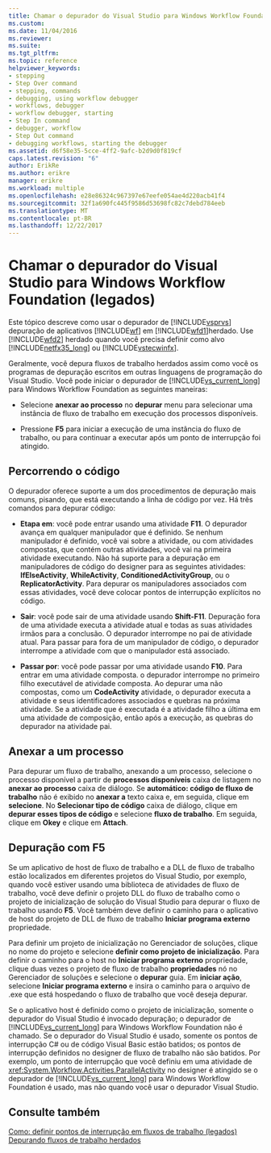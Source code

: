 ```yaml
---
title: Chamar o depurador do Visual Studio para Windows Workflow Foundation (legados) | Microsoft Docs
ms.custom: 
ms.date: 11/04/2016
ms.reviewer: 
ms.suite: 
ms.tgt_pltfrm: 
ms.topic: reference
helpviewer_keywords:
- stepping
- Step Over command
- stepping, commands
- debugging, using workflow debugger
- workflows, debugger
- workflow debugger, starting
- Step In command
- debugger, workflow
- Step Out command
- debugging workflows, starting the debugger
ms.assetid: d6f58e35-5cce-4ff2-9afc-b2d9d0f819cf
caps.latest.revision: "6"
author: ErikRe
ms.author: erikre
manager: erikre
ms.workload: multiple
ms.openlocfilehash: e28e86324c967397e67eefe054ae4d220acb41f4
ms.sourcegitcommit: 32f1a690fc445f9586d53698fc82c7debd784eeb
ms.translationtype: MT
ms.contentlocale: pt-BR
ms.lasthandoff: 12/22/2017
---
```

# <a name="invoking-the-visual-studio-debugger-for-windows-workflow-foundation-legacy"></a>Chamar o depurador do Visual Studio para Windows Workflow Foundation (legados)
Este tópico descreve como usar o depurador de [!INCLUDE[vsprvs](../code-quality/includes/vsprvs_md.md)] depuração de aplicativos [!INCLUDE[wf](../workflow-designer/includes/wf_md.md)] em [!INCLUDE[wfd1](../workflow-designer/includes/wfd1_md.md)]herdado. Use [!INCLUDE[wfd2](../workflow-designer/includes/wfd2_md.md)] herdado quando você precisa definir como alvo [!INCLUDE[netfx35_long](../workflow-designer/includes/netfx35_long_md.md)] ou [!INCLUDE[vstecwinfx](../workflow-designer/includes/vstecwinfx_md.md)].  
  
 Geralmente, você depura fluxos de trabalho herdados assim como você os programas de depuração escritos em outras linguagens de programação do Visual Studio. Você pode iniciar o depurador de [!INCLUDE[vs_current_long](../misc/includes/vs_current_long_md.md)] para Windows Workflow Foundation as seguintes maneiras:  
  
-   Selecione **anexar ao processo** no **depurar** menu para selecionar uma instância de fluxo de trabalho em execução dos processos disponíveis.  
  
-   Pressione **F5** para iniciar a execução de uma instância do fluxo de trabalho, ou para continuar a executar após um ponto de interrupção foi atingido.  
  
## <a name="stepping-through-code"></a>Percorrendo o código  
 O depurador oferece suporte a um dos procedimentos de depuração mais comuns, pisando, que está executando a linha de código por vez. Há três comandos para depurar código:  
  
-   **Etapa em**: você pode entrar usando uma atividade **F11**. O depurador avança em qualquer manipulador que é definido. Se nenhum manipulador é definido, você vai sobre a atividade, ou com atividades compostas, que contém outras atividades, você vai na primeira atividade executando. Não há suporte para a depuração em manipuladores de código do designer para as seguintes atividades: **IfElseActivity**, **WhileActivity**, **ConditionedActivityGroup**, ou o **ReplicatorActivity**. Para depurar os manipuladores associados com essas atividades, você deve colocar pontos de interrupção explícitos no código.  
  
-   **Sair**: você pode sair de uma atividade usando **Shift-F11**. Depuração fora de uma atividade executa a atividade atual e todas as suas atividades irmãos para a conclusão. O depurador interrompe no pai de atividade atual. Para passar para fora de um manipulador de código, o depurador interrompe a atividade com que o manipulador está associado.  
  
-   **Passar por**: você pode passar por uma atividade usando **F10**. Para entrar em uma atividade composta. o depurador interrompe no primeiro filho executável de atividade composta. Ao depurar uma não compostas, como um **CodeActivity** atividade, o depurador executa a atividade e seus identificadores associados e quebras na próxima atividade. Se a atividade que é executada é a atividade filho a última em uma atividade de composição, então após a execução, as quebras do depurador na atividade pai.  
  
## <a name="attaching-to-a-process"></a>Anexar a um processo  
 Para depurar um fluxo de trabalho, anexando a um processo, selecione o processo disponível a partir de **processos disponíveis** caixa de listagem no **anexar ao processo** caixa de diálogo. Se **automático: código de fluxo de trabalho** não é exibido no **anexar a** texto caixa e, em seguida, clique em **selecione**. No **Selecionar tipo de código** caixa de diálogo, clique em **depurar esses tipos de código** e selecione **fluxo de trabalho**. Em seguida, clique em **Okey** e clique em **Attach**.  
  
## <a name="debugging-with-f5"></a>Depuração com F5  
 Se um aplicativo de host de fluxo de trabalho e a DLL de fluxo de trabalho estão localizados em diferentes projetos do Visual Studio, por exemplo, quando você estiver usando uma biblioteca de atividades de fluxo de trabalho, você deve definir o projeto DLL do fluxo de trabalho como o projeto de inicialização de solução do Visual Studio para depurar o fluxo de trabalho usando **F5**. Você também deve definir o caminho para o aplicativo de host do projeto de DLL de fluxo de trabalho **Iniciar programa externo** propriedade.  
  
 Para definir um projeto de inicialização no Gerenciador de soluções, clique no nome do projeto e selecione **definir como projeto de inicialização**. Para definir o caminho para o host no **Iniciar programa externo** propriedade, clique duas vezes o projeto de fluxo de trabalho **propriedades** nó no Gerenciador de soluções e selecione o **depurar** guia. Em **iniciar ação**, selecione **Iniciar programa externo** e insira o caminho para o arquivo de .exe que está hospedando o fluxo de trabalho que você deseja depurar.  
  
 Se o aplicativo host é definido como o projeto de inicialização, somente o depurador do Visual Studio é invocado depuração; o depurador de [!INCLUDE[vs_current_long](../misc/includes/vs_current_long_md.md)] para Windows Workflow Foundation não é chamado. Se o depurador do Visual Studio é usado, somente os pontos de interrupção C# ou de código Visual Basic estão batidos; os pontos de interrupção definidos no designer de fluxo de trabalho não são batidos. Por exemplo, um ponto de interrupção que você definiu em uma atividade de <xref:System.Workflow.Activities.ParallelActivity> no designer é atingido se o depurador de [!INCLUDE[vs_current_long](../misc/includes/vs_current_long_md.md)] para Windows Workflow Foundation é usado, mas não quando você usar o depurador Visual Studio.  
  
## <a name="see-also"></a>Consulte também  
 [Como: definir pontos de interrupção em fluxos de trabalho (legados)](../workflow-designer/how-to-set-breakpoints-in-workflows-legacy.md)   
 [Depurando fluxos de trabalho herdados](../workflow-designer/debugging-legacy-workflows.md)